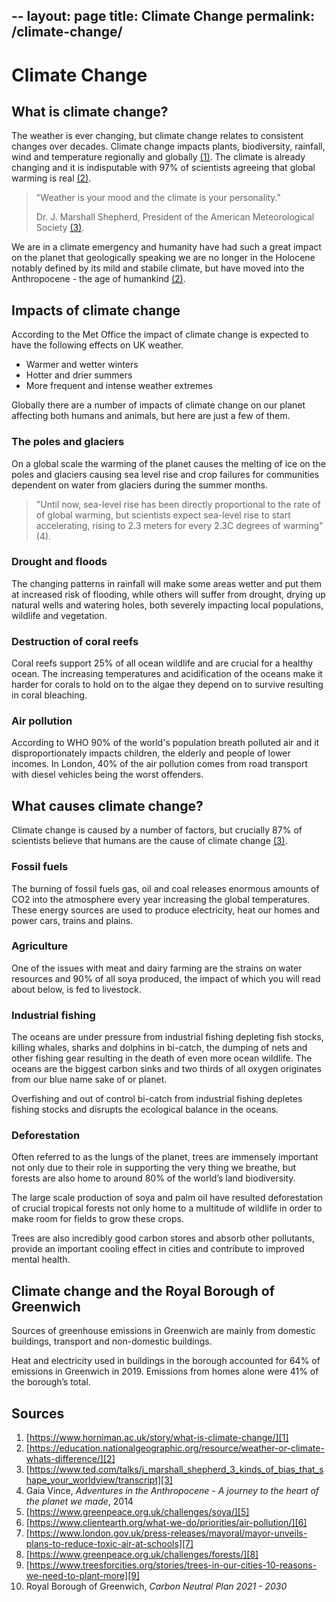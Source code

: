 --
layout: page
title: Climate Change
permalink: /climate-change/
---

# Climate Change

## What is climate change?

The weather is ever changing, but climate change relates to consistent changes over decades. Climate change impacts plants, biodiversity, rainfall, wind and temperature regionally  and globally [(1)][1]. The climate is already changing and it is indisputable with 97% of scientists agreeing that global warming is real [(2)][2].

> "Weather is your mood and the climate is your personality."
>
> Dr. J. Marshall Shepherd, President of the American Meteorological Society [(3)][3].

We are in a climate emergency and humanity have had such a great impact on the planet that geologically speaking we are no longer in the Holocene notably defined by its mild and stabile climate, but have moved into the Anthropocene - the age of humankind [(2)][2].

## Impacts of climate change

According to the Met Office the impact of climate change is expected to have the following effects on UK weather. 

* Warmer and wetter winters
* Hotter and drier summers
* More frequent and intense weather extremes

Globally there are a number of impacts of climate change on our planet affecting both humans and animals, but here are just a few of them. 

### The poles and glaciers

On a global scale the warming of the planet causes the melting of ice on the poles and glaciers causing sea level rise and crop failures for communities dependent on water from glaciers during the summer months.

> "Until now, sea-level rise has been directly proportional to the rate of of global warming, but scientists
> expect sea-level rise to start accelerating, rising to 2.3 meters for every 2.3C degrees of warming" (4).

### Drought and floods

The changing patterns in rainfall will make some areas wetter and put them at increased risk of flooding, while others will suffer from drought, drying up natural wells and watering holes, both severely impacting local populations, wildlife and vegetation.

### Destruction of coral reefs

Coral reefs support 25% of all ocean wildlife and are crucial for a healthy ocean. The increasing temperatures and acidification of the oceans make it harder for corals to hold on to the algae they depend on to survive resulting in coral bleaching.

### Air pollution

According to WHO 90% of the world's population breath polluted air and it disproportionately impacts children, the elderly and people of lower incomes. In London, 40% of the air pollution comes from road transport with diesel vehicles being the worst offenders.

## What causes climate change?

Climate change is caused by a number of factors, but crucially 87% of scientists believe that humans are the cause of climate change [(3)][3].

### Fossil fuels

The burning of fossil fuels gas, oil and coal releases enormous amounts of CO2 into the atmosphere every year increasing the global temperatures. These energy sources are used to produce electricity, heat our homes and power cars, trains and plains. 

### Agriculture 

One of the issues with meat and dairy farming are the strains on water resources and 90% of all soya produced, the impact of which you will read about below, is fed to livestock.

### Industrial fishing

The oceans are under pressure from industrial fishing depleting fish stocks, killing whales, sharks and dolphins in bi-catch, the dumping of nets and other fishing gear resulting in the death of even more ocean wildlife. The oceans are the biggest carbon sinks and two thirds of all oxygen originates from our blue name sake of or planet. 

Overfishing and out of control bi-catch from industrial fishing depletes fishing stocks and disrupts the ecological balance in the oceans.

### Deforestation

Often referred to as the lungs of the planet, trees are immensely important not only due to their role in supporting the very thing we breathe, but forests are also home to around 80% of the world’s land biodiversity.

The large scale production of soya and palm oil have resulted deforestation of crucial tropical forests not only home to a multitude of wildlife in order to make room for fields to grow these crops. 

Trees are also incredibly good carbon stores and absorb other pollutants, provide an important cooling effect in cities and contribute to improved mental health.

## Climate change and the Royal Borough of Greenwich

Sources of greenhouse emissions in Greenwich are mainly from domestic buildings, transport and non-domestic buildings.

Heat and electricity used in buildings in the borough accounted for 64% of emissions in Greenwich in 2019. Emissions from homes alone were 41% of the borough’s total.

## Sources

1. [https://www.horniman.ac.uk/story/what-is-climate-change/][1]
2. [https://education.nationalgeographic.org/resource/weather-or-climate-whats-difference/][2]
3. [https://www.ted.com/talks/j_marshall_shepherd_3_kinds_of_bias_that_shape_your_worldview/transcript][3]
4. Gaia Vince, *Adventures in the Anthropocene - A journey to the heart of the planet we made*, 2014
5. [https://www.greenpeace.org.uk/challenges/soya/][5]
6. [https://www.clientearth.org/what-we-do/priorities/air-pollution/][6]
7. [https://www.london.gov.uk/press-releases/mayoral/mayor-unveils-plans-to-reduce-toxic-air-at-schools][7]
8. [https://www.greenpeace.org.uk/challenges/forests/][8]
9. [https://www.treesforcities.org/stories/trees-in-our-cities-10-reasons-we-need-to-plant-more][9]
10. Royal Borough of Greenwich, *Carbon Neutral Plan 2021 - 2030*



[1]: https://www.horniman.ac.uk/story/what-is-climate-change/
[2]: https://education.nationalgeographic.org/resource/weather-or-climate-whats-difference/
[3]: https://www.ted.com/talks/j_marshall_shepherd_3_kinds_of_bias_that_shape_your_worldview/transcript
[5]: https://www.greenpeace.org.uk/challenges/soya/
[6]: https://www.clientearth.org/what-we-do/priorities/air-pollution/
[7]: https://www.london.gov.uk/press-releases/mayoral/mayor-unveils-plans-to-reduce-toxic-air-at-schools
[8]: https://www.greenpeace.org.uk/challenges/forests/
[9]: https://www.treesforcities.org/stories/trees-in-our-cities-10-reasons-we-need-to-plant-more

